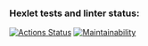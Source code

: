 ### Hexlet tests and linter status:
[![Actions Status](https://github.com/SofiaPechkur/frontend-project-44/actions/workflows/hexlet-check.yml/badge.svg)](https://github.com/SofiaPechkur/frontend-project-44/actions)
[![Maintainability](https://api.codeclimate.com/v1/badges/7b9075bf6360ada41892/maintainability)](https://codeclimate.com/github/SofiaPechkur/frontend-project-44/maintainability)